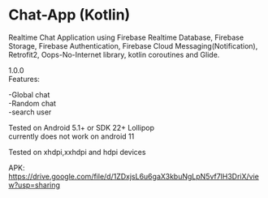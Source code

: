 # Chat-App (Kotlin)
Realtime Chat Application using Firebase Realtime Database, Firebase Storage, Firebase Authentication, Firebase Cloud Messaging(Notification), Retrofit2, Oops-No-Internet library,
kotlin coroutines and Glide.

1.0.0    
Features:   
 
-Global chat  
-Random chat  
-search user  

Tested on Android 5.1+ or SDK 22+ Lollipop  
currently does not work on android 11

Tested on xhdpi,xxhdpi and hdpi devices


APK: https://drive.google.com/file/d/1ZDxjsL6u6gaX3kbuNgLpN5vf7lH3DriX/view?usp=sharing
